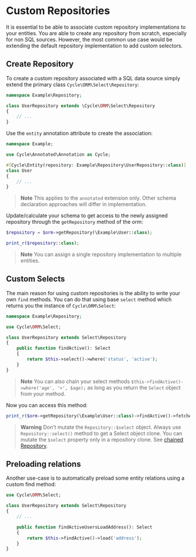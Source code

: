 # Custom Repositories

It is essential to be able to associate custom repository implementations to your entities. You are able to create any
repository from scratch, especially for non SQL sources. However, the most common use case would be extending the
default repository implementation to add custom selectors.

## Create Repository

To create a custom repository associated with a SQL data source simply extend the primary
class `Cycle\ORM\Select\Repository`:

```php
namespace Example\Repository;

class UserRepository extends \Cycle\ORM\Select\Repository
{
    // ...
}
```

Use the `entity` annotation attribute to create the association:

```php
namespace Example;

use Cycle\Annotated\Annotation as Cycle;

#[Cycle\Entity(repository: Example\Repository\UserRepository::class)]
class User
{
    // ...
}
```

> **Note**
> This applies to the `annotated` extension only. Other schema declaration approaches will differ in implementation.

Update/calculate your schema to get access to the newly assigned repository through the `getRepository` method of the
orm:

```php
$repository = $orm->getRepository(\Example\User::class);

print_r($repository::class);
```

> **Note**
> You can assign a single repository implementation to multiple entities.

## Custom Selects

The main reason for using custom repositories is the ability to write your own `find` methods. You can do that using
base `select` method which returns you the instance of `Cycle\ORM\Select`:

```php
namespace Example\Repository;

use Cycle\ORM\Select;

class UserRepository extends Select\Repository
{
    public function findActive(): Select
    {
        return $this->select()->where('status', 'active');
    }
}
```

> **Note**
> You can also chain your select methods `$this->findActive()->where('age', '>', $age);` as long as you return the `Select`
> object from your method.

Now you can access this method:

```php
print_r($orm->getRepository(\Example\User::class)->findActive()->fetchAll());
```

> **Warning**
> Don't mutate the `Repository::$select` object. Always use `Repository::select()` method to get a Select object clone.
> You can mutate the `$select` property only in a repository clone.
> See [chained Repository](../advanced/chained-repository.md).

## Preloading relations

Another use-case is to automatically preload some entity relations using a custom find method:

```php
use Cycle\ORM\Select;

class UserRepository extends Select\Repository
{
    // ...

    public function findActiveUsersLoadAddress(): Select
    {
        return $this->findActive()->load('address');
    }
}
```
